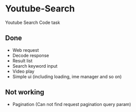 # Youtube-Search
Youtube Search Code task

## Done
- Web request
- Decode response
- Result list
- Search keyword input
- Video play
- Simple ui (including loading, ime manager and so on)

## Not working
- Pagination (Can not find request pagination query param)